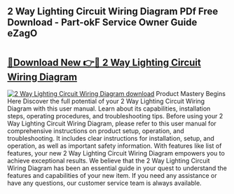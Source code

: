 ## 2 Way Lighting Circuit Wiring Diagram PDf Free Download - Part-okF Service Owner Guide eZagO

# <h2><a href="http://dfmskx.blite.top/?on=2+Way+Lighting+Circuit+Wiring+Diagram">🔗Download New 👉🔴 2 Way Lighting Circuit Wiring Diagram</a></h2>

[![2 Way Lighting Circuit Wiring Diagram download](https://i.imgur.com/lujVjoI.png)](http://dfmskx.blite.top/?on=2+Way+Lighting+Circuit+Wiring+Diagram)
Product Mastery Begins Here Discover the full potential of your 2 Way Lighting Circuit Wiring Diagram with this user manual. Learn about its capabilities, installation steps, operating procedures, and troubleshooting tips. Before using your 2 Way Lighting Circuit Wiring Diagram, please refer to this user manual for comprehensive instructions on product setup, operation, and troubleshooting. It includes clear instructions for installation, setup, and operation, as well as important safety information. With features like list of features, your new 2 Way Lighting Circuit Wiring Diagram empowers you to achieve exceptional results. We believe that the 2 Way Lighting Circuit Wiring Diagram has been an essential guide in your quest to understand the features and capabilities of your new item. If you need any assistance or have any questions, our customer service team is always available.

